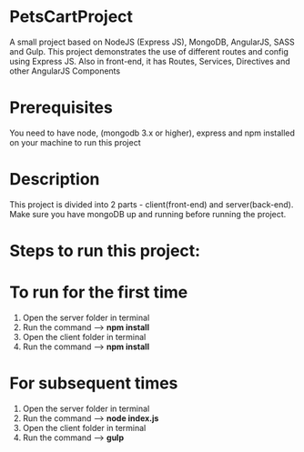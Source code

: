 # PetsCartProject

A small project based on NodeJS (Express JS), MongoDB, AngularJS, SASS and Gulp. This project demonstrates the use of different routes and config using Express JS. Also in front-end, it has Routes, Services, Directives and other AngularJS Components


# Prerequisites

You need to have node, (mongodb 3.x or higher), express and npm installed on your machine to run this project



# Description

This project is divided into 2 parts - client(front-end) and server(back-end). Make sure you have mongoDB up and running before running the project. 


# Steps to run this project:

# To run for the first time
1. Open the server folder in terminal
2. Run the command -->   <b>npm install</b>
3. Open the client folder in terminal
4. Run the command -->   <b>npm install</b>
 
 
# For subsequent times
1. Open the server folder in terminal
2. Run the command -->   <b>node index.js</b>
3. Open the client folder in terminal
4. Run the command -->   <b>gulp</b>


